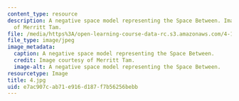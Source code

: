 ```yaml
---
content_type: resource
description: A negative space model representing the Space Between. Image courtesy
  of Merritt Tam.
file: /media/https%3A/open-learning-course-data-rc.s3.amazonaws.com/4-171-the-space-between-workshop-fall-2004/e7ac907cab71e916d187f7b56256bebb_4.jpg
file_type: image/jpeg
image_metadata:
  caption: A negative space model representing the Space Between.
  credit: Image courtesy of Merritt Tam.
  image-alt: A negative space model representing the Space Between.
resourcetype: Image
title: 4.jpg
uid: e7ac907c-ab71-e916-d187-f7b56256bebb
---
```

